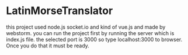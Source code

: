# LatinMorseTranslator
this project used node.js socket.io and kind of vue.js and made by webstorm.
you can run the project first by running the server which is index.js file.
the selected port is 3000 so type localhost:3000 to browser. Once you do that it must be ready.

